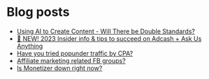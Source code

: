 # Blog posts
<!-- BLOG-POST-LIST:START -->
- [Using AI to Create Content - Will There be Double Standards?](https://afflift.com/f/threads/using-ai-to-create-content-will-there-be-double-standards.10233/)
- [📣 NEW! 2023 Insider info &amp; tips to succeed on Adcash + Ask Us Anything](https://afflift.com/f/threads/%F0%9F%93%A3-new-2023-insider-info-tips-to-succeed-on-adcash-ask-us-anything.10207/)
- [Have you tried popunder traffic by CPA?](https://afflift.com/f/threads/have-you-tried-popunder-traffic-by-cpa.6522/)
- [Affiliate marketing related FB groups?](https://afflift.com/f/threads/affiliate-marketing-related-fb-groups.10231/)
- [Is Monetizer down right now?](https://afflift.com/f/threads/is-monetizer-down-right-now.10234/)
<!-- BLOG-POST-LIST:END -->
